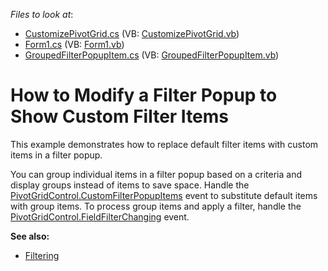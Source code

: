 <!-- default file list -->
*Files to look at*:

* [CustomizePivotGrid.cs](./CS/CustomFilterPopupSample/CustomizePivotGrid.cs) (VB: [CustomizePivotGrid.vb](./VB/CustomFilterPopupSample/CustomizePivotGrid.vb))
* [Form1.cs](./CS/CustomFilterPopupSample/Form1.cs) (VB: [Form1.vb](./VB/CustomFilterPopupSample/Form1.vb))
* [GroupedFilterPopupItem.cs](./CS/CustomFilterPopupSample/GroupedFilterPopupItem.cs) (VB: [GroupedFilterPopupItem.vb](./VB/CustomFilterPopupSample/GroupedFilterPopupItem.vb))
<!-- default file list end -->
# How to Modify a Filter Popup to Show Custom Filter Items

This example demonstrates how to replace default filter items with custom items in a filter popup. 

You can group individual items in a filter popup based on a criteria and display groups instead of items to save space. Handle the [PivotGridControl.CustomFilterPopupItems](https://docs.devexpress.com/WindowsForms/DevExpress.XtraPivotGrid.PivotGridControl.CustomFilterPopupItems)  event to substitute default items with group items. To process group items and apply a filter, handle the [PivotGridControl.FieldFilterChanging](https://docs.devexpress.com/WindowsForms/DevExpress.XtraPivotGrid.PivotGridControl.FieldFilterChanging) event.



**See also:**

* [Filtering](https://docs.devexpress.com/WindowsForms/1811)
